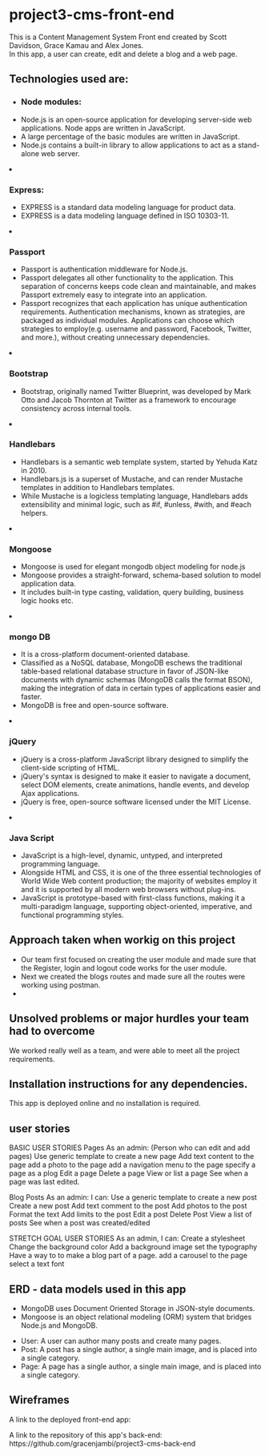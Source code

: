 # project3-cms-front-end
<p>This is a Content Management System Front end created by Scott Davidson, Grace Kamau and Alex Jones.
  <br>
  In this app, a user can create, edit and delete a blog and a web page.
</p>

<h2>Technologies used are:</h2>
<ul>
  <li> <h3> Node modules:</h3>
      <li> Node.js is an open-source application for developing server-side web applications. Node apps are written in JavaScript. </li>
      <li>A large percentage of the basic modules are written in JavaScript. </li>
      <li>Node.js contains a built-in library to allow applications to act as a stand-alone web server. </li>
    </ul>
  </li>

<li> <h3> Express: </h3>
  <ul>
    <li>EXPRESS is a standard data modeling language for product data.</li>
    <li>EXPRESS is a data modeling language defined in ISO 10303-11. </li>
  </ul>
</li>

<li> <h3> Passport </h3>
  <ul>
    <li>Passport is authentication middleware for Node.js.  </li>
    <li>Passport delegates all other functionality to the application. This separation of concerns keeps code clean and maintainable, and makes Passport extremely easy to integrate into an application. </li>
    <li>Passport recognizes that each application has unique authentication requirements. Authentication mechanisms, known as strategies, are packaged as individual modules. Applications can choose which strategies to employ(e.g. username and password, Facebook, Twitter, and more.), without creating unnecessary dependencies. </li>
  </ul>
</li>

<li> <h3> Bootstrap </h3>
  <ul>
    <li>Bootstrap, originally named Twitter Blueprint, was developed by Mark Otto and Jacob Thornton at Twitter as a framework to encourage consistency across internal tools.</li>
  </ul>

</li>

<li> <h3> Handlebars </h3>
  <ul>
    <li>Handlebars is a semantic web template system, started by Yehuda Katz in 2010.</li>
    <li>Handlebars.js is a superset of Mustache, and can render Mustache templates in addition to Handlebars templates.</li>
    <li>While Mustache is a logicless templating language, Handlebars adds extensibility and minimal logic, such as #if, #unless, #with, and #each helpers.</li>
  </ul>
</li>

<li> <h3> Mongoose </h3>
  <ul>
    <li>Mongoose is used for elegant mongodb object modeling for node.js </li>
    <li>Mongoose provides a straight-forward, schema-based solution to model application data.</li>
    <li>It includes built-in type casting, validation, query building, business logic hooks etc. </li>
  </ul>
</li>

<li> <h3>mongo DB</h3>
  <ul>
    <li>It is a cross-platform document-oriented database.</li>
    <li>Classified as a NoSQL database, MongoDB eschews the traditional table-based relational database structure in favor of JSON-like documents with dynamic schemas (MongoDB calls the format BSON), making the integration of data in certain types of applications easier and faster. </li>
    <li>MongoDB is free and open-source software. </li>
  </ul>
</li>

<li> <h3> jQuery</h3>
  <ul>
    <li>jQuery is a cross-platform JavaScript library designed to simplify the client-side scripting of HTML. </li>
    <li>jQuery's syntax is designed to make it easier to navigate a document, select DOM elements, create animations, handle events, and develop Ajax applications. </li>
    <li> jQuery is free, open-source software licensed under the MIT License.</li>
  </ul>
</li>

<li> <h3>Java Script</h3>
  <ul>
    <li>JavaScript is a high-level, dynamic, untyped, and interpreted programming language.</li>
    <li>Alongside HTML and CSS, it is one of the three essential technologies of World Wide Web content production; the majority of websites employ it and it is supported by all modern web browsers without plug-ins. </li>
    <li>JavaScript is prototype-based with first-class functions, making it a multi-paradigm language, supporting object-oriented, imperative, and functional programming styles.</li>
  </ul>
</li>
</ul>

<h2>Approach taken when workig on this project</h2>
<p>
  <ul>
    <li>Our team first focused on creating the user module and made sure that the Register, login and logout code works for the user module. </li>
    <li>Next we created the blogs routes and made sure all the routes were working using postman. </li>
    <li> </li>
  </ul>
</p>

<h2> Unsolved problems or major hurdles your team had to overcome </h2>
<p>We worked really well as a team, and were able to meet all the project requirements.</p>

<h2>Installation instructions for any dependencies.</h2>
<p> This app is deployed online and no installation is required.</p>

<h2> user stories</h2>
<p>
  BASIC USER STORIES
Pages
As an admin: (Person who can edit and add pages)
Use generic template to create a new page
Add text content to the page
add a photo to the page
add a navigation menu to the page
specify a page as a plog
Edit a page
Delete a page
View or list a page
See when a page was last edited.


Blog Posts
As an admin: I can:
Use a generic template to create a new post
Create a new post
Add text comment to the post
Add photos to the post
Format the text
Add limits to the post
Edit a post
Delete Post
View a list of posts
See when a post was created/edited

STRETCH GOAL USER STORIES
As an admin, I can:
Create a stylesheet
Change the background color
Add a background image
set the typography
Have a way to to make a blog part of a page.
add a carousel to the page
select a text font

</p>
<h2> ERD - data models used in this app</h2>
<p>
  <ul>
    <li>MongoDB uses Document Oriented Storage in JSON-style documents. </li>
    <li>Mongoose is an object relational modeling (ORM) system that bridges Node.js and MongoDB.  </li>
  </ul>
  <ul>
    <li>User: A user can author many posts and create many pages. </li>
    <li>Post: A post has a single author, a single main image, and is placed into a single category. </li>
    <li>Page: A page has a single author, a single main image, and is placed into a single category. </li>
  </ul>
</p>

<h2> Wireframes </h2>
<p>

</p>
<p> A link to the deployed front-end app: </p>
<p> A link to the repository of this app's back-end:
  https://github.com/gracenjambi/project3-cms-back-end
</p>
